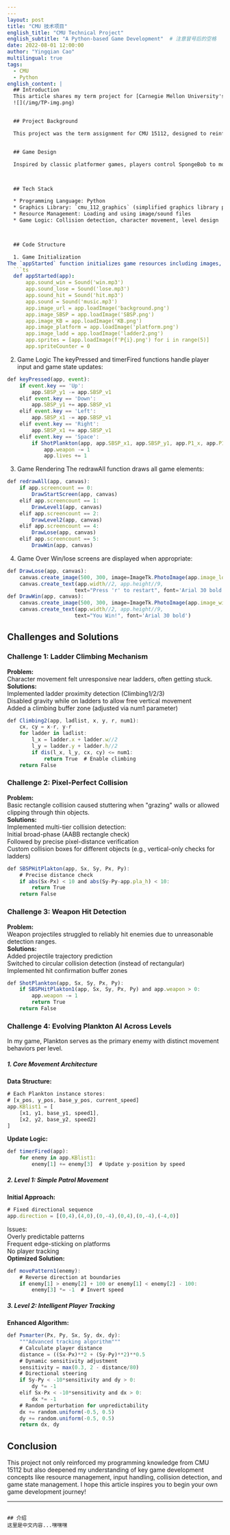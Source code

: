 ```yaml
---
---
layout: post
title: "CMU 技术项目"
english_title: "CMU Technical Project"
english_subtitle: "A Python-based Game Development"  # 注意冒号后的空格
date: 2022-08-01 12:00:00
author: "Yingqian Cao"
multilingual: true
tags:
  - CMU
  - Python
english_content: |
  ## Introduction
  This article shares my term project for [Carnegie Mellon University's 15112 course (Fundamentals of   Programming)](https://www.cs.cmu.edu/~112/syllabus.html) - [a SpongeBob-themed 2D platform game developed in Python](https://www.bilibili.com/video/BV1HG4y1V755/?      spm_id_from=333.1387.homepage.video_card.click&vd_source=1502ea6f8fd7ecde5aff19ec5001af2d). The project    utilizes the `cmu_112_graphics` library provided by the course to simplify graphics and animation handling. This article demonstrates how I built a simple game from scratch, including game design, code implementation, and key programming techniques.
  ![](/img/TP-img.png)


  ## Project Background

  This project was the term assignment for CMU 15112, designed to reinforce programming concepts learned in class through practical application. The requirements were to design and implement a moderately complex game, and I chose to develop a 2D platformer.


  ## Game Design

  Inspired by classic platformer games, players control SpongeBob to move across platforms, collect Krabby Patties, and avoid Plankton's pursuit. The game features two levels with different layouts and challenges. Players can control SpongeBob's movement using keyboard inputs and use weapons to defeat Plankton.



  ## Tech Stack

  * Programming Language: Python
  * Graphics Library: `cmu_112_graphics` (simplified graphics library provided by CMU 15112)
  * Resource Management: Loading and using image/sound files
  * Game Logic: Collision detection, character movement, level design



  ## Code Structure

  1. Game Initialization
The `appStarted` function initializes game resources including images, sounds, character positions, and platform layouts:  
  ```ts
  def appStarted(app):
      app.sound_win = Sound('win.mp3')
      app.sound_lose = Sound('lose.mp3')
      app.sound_hit = Sound('hit.mp3')
      app.sound = Sound('music.mp3')
      app.image_url = app.loadImage('background.png')
      app.image_SBSP = app.loadImage('SBSP.png')
      app.image_KB = app.loadImage('KB.png')
      app.image_platform = app.loadImage('platform.png')
      app.image_ladd = app.loadImage('ladder2.png')
      app.sprites = [app.loadImage(f'P{i}.png') for i in range(5)]
      app.spriteCounter = 0
  ```

  2. Game Logic
  The keyPressed and timerFired functions handle player input and game state updates:  
  ```ts
  def keyPressed(app, event):
      if event.key == 'Up':
          app.SBSP_y1 -= app.SBSP_v1
      elif event.key == 'Down':
          app.SBSP_y1 += app.SBSP_v1
      elif event.key == 'Left':
          app.SBSP_x1 -= app.SBSP_v1
      elif event.key == 'Right':
          app.SBSP_x1 += app.SBSP_v1
      elif event.key == 'Space':
          if ShotPlankton(app, app.SBSP_x1, app.SBSP_y1, app.P1_x, app.P1_y):
              app.weapon -= 1
              app.lives += 1
  ```

  3. Game Rendering
  The redrawAll function draws all game elements:  
  ```ts
  def redrawAll(app, canvas):
      if app.screencount == 0:
          DrawStartScreen(app, canvas)
      elif app.screencount == 1:
          DrawLevel1(app, canvas)
      elif app.screencount == 2:
          DrawLevel2(app, canvas)
      elif app.screencount == 4:
          DrawLose(app, canvas)
      elif app.screencount == 5:
          DrawWin(app, canvas)
  ```

  4. Game Over
  Win/lose screens are displayed when appropriate:  
  ```ts
  def DrawLose(app, canvas):
      canvas.create_image(500, 300, image=ImageTk.PhotoImage(app.image_lose2))
      canvas.create_text(app.width//2, app.height//9, 
                        text="Press 'r' to restart", font='Arial 30 bold')
  def DrawWin(app, canvas):
      canvas.create_image(500, 300, image=ImageTk.PhotoImage(app.image_win2))
      canvas.create_text(app.width//2, app.height//9, 
                        text="You Win!", font='Arial 30 bold')
  ```
  
  
  
  ## Challenges and Solutions
  
  ### Challenge 1: Ladder Climbing Mechanism  
  **Problem:**  
  Character movement felt unresponsive near ladders, often getting stuck.  
  **Solutions:**  
  Implemented ladder proximity detection (Climbing1/2/3)  
  Disabled gravity while on ladders to allow free vertical movement  
  Added a climbing buffer zone (adjusted via num1 parameter)
  ```ts
  def Climbing2(app, ladlist, x, y, r, num1):
      cx, cy = x-r, y-r
      for ladder in ladlist:
          l_x = ladder.x + ladder.w//2
          l_y = ladder.y + ladder.h//2
          if dis(l_x, l_y, cx, cy) <= num1:
              return True  # Enable climbing
      return False
  ```
  ### Challenge 2: Pixel-Perfect Collision
  **Problem:**  
  Basic rectangle collision caused stuttering when "grazing" walls or allowed clipping through thin objects.  
  **Solutions:**  
  Implemented multi-tier collision detection:  
  Initial broad-phase (AABB rectangle check)  
  Followed by precise pixel-distance verification  
  Custom collision boxes for different objects (e.g., vertical-only checks for ladders)
  ```ts
  def SBSPHitPlakton(app, Sx, Sy, Px, Py):
      # Precise distance check
      if abs(Sx-Px) < 10 and abs(Sy-Py-app.pla_h) < 10:
          return True
      return False
  ```
  
  ### Challenge 3: Weapon Hit Detection
  **Problem:**  
  Weapon projectiles struggled to reliably hit enemies due to unreasonable detection ranges.  
  **Solutions:**  
  Added projectile trajectory prediction  
  Switched to circular collision detection (instead of rectangular)  
  Implemented hit confirmation buffer zones
  ```ts
  def ShotPlankton(app, Sx, Sy, Px, Py):
      if SBSPHitPlakton1(app, Sx, Sy, Px, Py) and app.weapon > 0:
          app.weapon -= 1
          return True
      return False
  ```
  ### Challenge 4: Evolving Plankton AI Across Levels
  In my game, Plankton serves as the primary enemy with distinct movement behaviors per level.
  ##### 1. Core Movement Architecture  
  **Data Structure:**
  ```ts
  # Each Plankton instance stores:
  # [x_pos, y_pos, base_y_pos, current_speed]
  app.KBlist1 = [
      [x1, y1, base_y1, speed1],
      [x2, y2, base_y2, speed2]
  ]
  ```
  **Update Logic:**
  ```ts
  def timerFired(app):
      for enemy in app.KBlist1:
          enemy[1] += enemy[3]  # Update y-position by speed
  ```
  ##### 2. Level 1: Simple Patrol Movement  
  **Initial Approach:**
  ```ts
  # Fixed directional sequence
  app.direction = [(0,4),(4,0),(0,-4),(0,4),(0,-4),(-4,0)]
  ```
  Issues:  
  Overly predictable patterns  
  Frequent edge-sticking on platforms  
  No player tracking  
  **Optimized Solution:**
  ```ts
  def movePattern1(enemy):
      # Reverse direction at boundaries
      if enemy[1] > enemy[2] + 100 or enemy[1] < enemy[2] - 100:
          enemy[3] *= -1  # Invert speed
  ```
  ##### 3. Level 2: Intelligent Player Tracking
  **Enhanced Algorithm:**
  ```ts
  def Psmarter(Px, Py, Sx, Sy, dx, dy):
      """Advanced tracking algorithm"""
      # Calculate player distance
      distance = ((Sx-Px)**2 + (Sy-Py)**2)**0.5
      # Dynamic sensitivity adjustment
      sensitivity = max(0.3, 2 - distance/80)  
      # Directional steering
      if Sy-Py < -10*sensitivity and dy > 0:
          dy *= -1
      elif Sx-Px < -10*sensitivity and dx > 0:
          dx *= -1
      # Random perturbation for unpredictability
      dx += random.uniform(-0.5, 0.5)
      dy += random.uniform(-0.5, 0.5)
      return dx, dy
  ```
  
  
  ## Conclusion
  
  This project not only reinforced my programming knowledge from CMU 15112 but also deepened my understanding of key game development concepts like resource management, input handling, collision detection, and game state management. I hope this article inspires you to begin your own game development journey!

---
```

## 介绍
这里是中文内容...嘿嘿嘿
